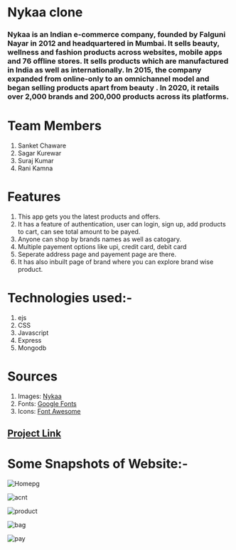 # Nykaa clone
### Nykaa is an Indian e-commerce company, founded by Falguni Nayar in 2012 and headquartered in Mumbai. It sells beauty, wellness and fashion products across websites, mobile apps and 76 offline stores. It sells products which are manufactured in India as well as internationally. In 2015, the company expanded from online-only to an omnichannel model and began selling products apart from beauty . In 2020, it retails over 2,000 brands and 200,000 products across its platforms.


# Team Members
1. Sanket Chaware
2. Sagar Kurewar
3. Suraj Kumar
4. Rani Kamna
# Features
1. This app gets you the latest products and offers.
2. It has a feature of authentication, user can login, sign up, add products to cart, can see total amount to be payed.
3. Anyone can shop by brands names as well as catogary.
4. Multiple payement options like upi, credit card, debit card
5. Seperate address page and payement page are there.
6. It has also inbuilt page of brand where you can explore brand wise product.

# Technologies used:-
1. ejs 
2. CSS 
3. Javascript
4. Express
5. Mongodb



# Sources
1. Images: [Nykaa](https://www.nykaa.com/)
2. Fonts: [Google Fonts](https://fonts.google.com/)
3. Icons: [Font Awesome](https://fontawesome.com/)


## [Project Link](https://clonednykaa.herokuapp.com/)



# Some Snapshots of Website:-

![Homepg](https://user-images.githubusercontent.com/58744974/135759931-1c43b71f-514c-4d71-b95f-164059f903ba.jpg)

![acnt](https://user-images.githubusercontent.com/58744974/135760010-c817a14c-c36c-4ef7-94c2-c5dece25accc.jpg)

![product](https://user-images.githubusercontent.com/58744974/135760068-3742f04a-3e32-4680-b19f-2fc1479032b5.jpg)

![bag](https://user-images.githubusercontent.com/58744974/135760150-fb76cde2-8562-4a26-a8bb-f1dc0a282270.jpg)

![pay](https://user-images.githubusercontent.com/58744974/135760160-d95b779a-c19b-451d-8068-5365b957d4bb.jpg)



